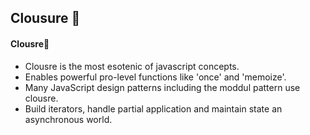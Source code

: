 ## Clousure :closed_lock_with_key:
#### Clousre:hibiscus:
- Clousre is the most esotenic of javascript concepts.
- Enables powerful pro-level functions like 'once' and 'memoize'.
- Many JavaScript design patterns including the moddul pattern use clousre.
- Build iterators, handle partial application and maintain state an asynchronous world.


  
